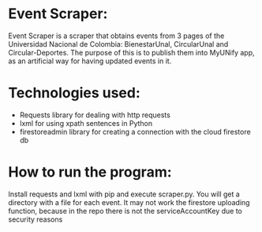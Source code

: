 # Event Scraper:
Event Scraper is a scraper that obtains events from 3 pages of the Universidad Nacional de Colombia: BienestarUnal, CircularUnal and Circular-Deportes. The purpose of this is to publish them into MyUNify app, as an artificial way for having updated events in it.

# Technologies used:
- Requests library for dealing with http requests
- lxml for using xpath sentences in Python
- firestoreadmin library for creating a connection with the cloud firestore db

# How to run the program:
Install requests and lxml with pip and execute scraper.py. You will get a directory with a file for each event.
It may not work the firestore uploading function, because in the repo there is not the serviceAccountKey due to security reasons